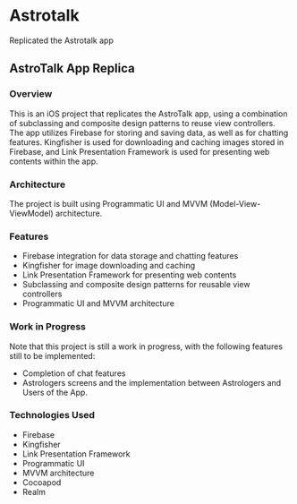 # Astrotalk
Replicated the Astrotalk app

## AstroTalk App Replica

### Overview

This is an iOS project that replicates the AstroTalk app, using a combination of subclassing and composite design patterns to reuse view controllers.
The app utilizes Firebase for storing and saving data, as well as for chatting features.
Kingfisher is used for downloading and caching images stored in Firebase, and Link Presentation Framework is used for presenting web contents within the app.

### Architecture

The project is built using Programmatic UI and MVVM (Model-View-ViewModel) architecture.

### Features

- Firebase integration for data storage and chatting features
- Kingfisher for image downloading and caching
- Link Presentation Framework for presenting web contents
- Subclassing and composite design patterns for reusable view controllers
- Programmatic UI and MVVM architecture

### Work in Progress

Note that this project is still a work in progress, with the following features still to be implemented:
- Completion of chat features
- Astrologers screens and the implementation between Astrologers and Users of the App.

### Technologies Used

- Firebase
- Kingfisher
- Link Presentation Framework
- Programmatic UI
- MVVM architecture
- Cocoapod
- Realm
